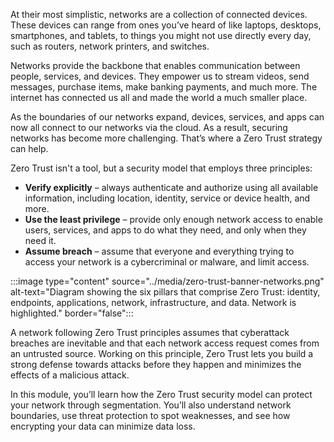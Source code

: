 At their most simplistic, networks are a collection of connected devices. These devices can range from ones you’ve heard of like laptops, desktops, smartphones, and tablets, to things you might not use directly every day, such as routers, network printers, and switches.

Networks provide the backbone that enables communication between people, services, and devices. They empower us to stream videos, send messages, purchase items, make banking payments, and much more. The internet has connected us all and made the world a much smaller place.

As the boundaries of our networks expand, devices, services, and apps can now all connect to our networks via the cloud. As a result, securing networks has become more challenging. That’s where a Zero Trust strategy can help.

Zero Trust isn't a tool, but a security model that employs three principles:

- **Verify explicitly** – always authenticate and authorize using all available information, including location, identity, service or device health, and more.
- **Use the least privilege** – provide only enough network access to enable users, services, and apps to do what they need, and only when they need it.
- **Assume breach** – assume that everyone and everything trying to access your network is a cybercriminal or malware, and limit access.

:::image type="content" source="../media/zero-trust-banner-networks.png" alt-text="Diagram showing the six pillars that comprise Zero Trust: identity, endpoints, applications, network, infrastructure, and data. Network is highlighted." border="false":::

A network following Zero Trust principles assumes that cyberattack breaches are inevitable and that each network access request comes from an untrusted source. Working on this principle, Zero Trust lets you build a strong defense towards attacks before they happen and minimizes the effects of a malicious attack.

In this module, you’ll learn how the Zero Trust security model can protect your network through segmentation. You’ll also understand network boundaries, use threat protection to spot weaknesses, and see how encrypting your data can minimize data loss.
